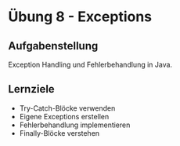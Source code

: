 # Übung 8 - Exceptions

## Aufgabenstellung
Exception Handling und Fehlerbehandlung in Java.

## Lernziele
- Try-Catch-Blöcke verwenden
- Eigene Exceptions erstellen
- Fehlerbehandlung implementieren
- Finally-Blöcke verstehen
